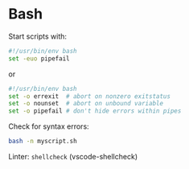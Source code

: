 # Bash

Start scripts with:

```bash
#!/usr/bin/env bash
set -euo pipefail
```

or

```bash
#!/usr/bin/env bash
set -o errexit  # abort on nonzero exitstatus
set -o nounset  # abort on unbound variable
set -o pipefail # don't hide errors within pipes
```

Check for syntax errors:

```bash
bash -n myscript.sh
```

Linter: `shellcheck` (vscode-shellcheck)
